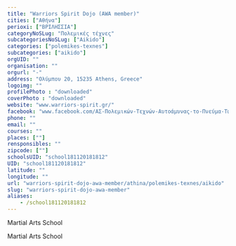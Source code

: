 ```yaml
---
title: "Warriors Spirit Dojo (AWA member)"
cities: ["Αθήνα"]
perioxi: ["ΒΡΙΛΗΣΣΙΑ"]
categoryNoSLug: "Πολεμικές τέχνες"
subcategoriesNoSLug: ["Aikido"]
categories: ["polemikes-texnes"]
subcategories: ["aikido"]
orgUID: ""
organisation: ""
orgurl: "-"
address: "Ολύμπου 20, 15235 Athens, Greece"
logoimg: ""
profilePhoto : "downloaded"
coverPhoto : "downloaded"
website: "www.warriors-spirit.gr/"
facebook: "www.facebook.com/ΑΣ-Πολεμικών-Τεχνών-Αυτοάμυνας-το-Πνεύμα-Των-Πολεμιστών-173789719374914"
phone: ""
email: ""
courses: ""
places: [""]
rensponsibles: ""
zipcode: [""]
schoolsUID: "school181120181812"
UID: "school181120181812"
latitude: ""
longitude: ""
url: "warriors-spirit-dojo-awa-member/athina/polemikes-texnes/aikido"
slug: "warriors-spirit-dojo-awa-member"
aliases:
    - /school181120181812
---
```



Martial Arts School

Martial Arts School